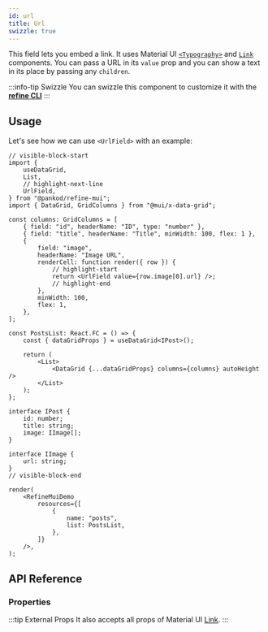 ```yaml
---
id: url
title: Url
swizzle: true
---
```


This field lets you embed a link. It uses Material UI [`<Typography>`](https://mui.com/material-ui/react-typography/#main-content) and [`Link`](https://mui.com/material-ui/react-link/#main-content) components. You can pass a URL in its `value` prop and you can show a text in its place by passing any `children`.

:::info-tip Swizzle
You can swizzle this component to customize it with the [**refine CLI**](/docs/packages/documentation/cli)
:::

## Usage

Let's see how we can use `<UrlField>` with an example:

```tsx live url=http://localhost:3000/posts previewHeight=340px
// visible-block-start
import {
    useDataGrid,
    List,
    // highlight-next-line
    UrlField,
} from "@pankod/refine-mui";
import { DataGrid, GridColumns } from "@mui/x-data-grid";

const columns: GridColumns = [
    { field: "id", headerName: "ID", type: "number" },
    { field: "title", headerName: "Title", minWidth: 100, flex: 1 },
    {
        field: "image",
        headerName: "Image URL",
        renderCell: function render({ row }) {
            // highlight-start
            return <UrlField value={row.image[0].url} />;
            // highlight-end
        },
        minWidth: 100,
        flex: 1,
    },
];

const PostsList: React.FC = () => {
    const { dataGridProps } = useDataGrid<IPost>();

    return (
        <List>
            <DataGrid {...dataGridProps} columns={columns} autoHeight />
        </List>
    );
};

interface IPost {
    id: number;
    title: string;
    image: IImage[];
}

interface IImage {
    url: string;
}
// visible-block-end

render(
    <RefineMuiDemo
        resources={[
            {
                name: "posts",
                list: PostsList,
            },
        ]}
    />,
);
```

## API Reference

### Properties

<PropsTable module="@pankod/refine-mui/UrlField" value-description="URL for link to reference to"/>

:::tip External Props
It also accepts all props of Material UI [Link](https://mui.com/material-ui/react-link/#main-content).
:::

